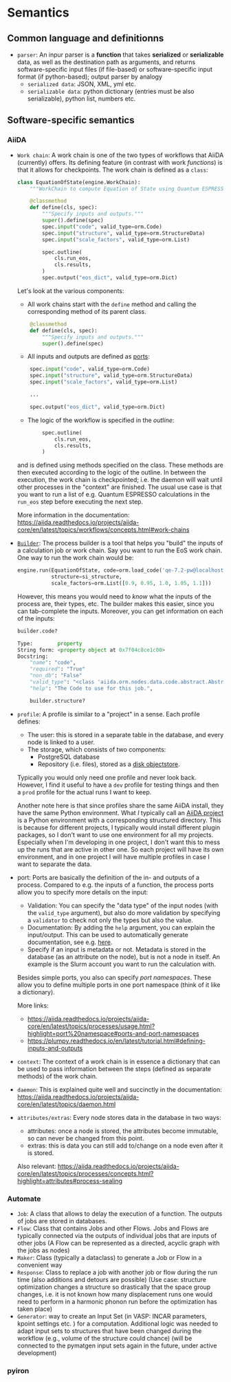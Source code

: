 # Semantics

## Common language and definitionns

- `parser`: An inpur parser is a **function** that takes **serialized** or **serializable** data, as well as the destination path as arguments, and returns software-specific input files (if file-based) or software-specific input format (if python-based); output parser by analogy
  - `serialized data`: JSON, XML, yml etc.
  - `serializable data`: python dictionary (entries must be also serializable), python list, numbers etc.


## Software-specific semantics
### AiiDA

- `Work chain`: A work chain is one of the two types of workflows that AiiDA (currently) offers. Its defining feature (in contrast with work _functions_) is that it allows for checkpoints. The work chain is defined as a `class`:

    ```python
    class EquationOfState(engine.WorkChain):
        """WorkChain to compute Equation of State using Quantum ESPRESSO."""

        @classmethod
        def define(cls, spec):
            """Specify inputs and outputs."""
            super().define(spec)
            spec.input("code", valid_type=orm.Code)
            spec.input("structure", valid_type=orm.StructureData)
            spec.input("scale_factors", valid_type=orm.List)

            spec.outline(
                cls.run_eos,
                cls.results,
            )
            spec.output("eos_dict", valid_type=orm.Dict)
    ```

    Let's look at the various components:
    
    * All work chains start with the `define` method and calling the corresponding method of its parent class.

    ```python
        @classmethod
        def define(cls, spec):
            """Specify inputs and outputs."""
            super().define(spec)
    ```

    * All inputs and outputs are defined as [ports](https://aiida.readthedocs.io/projects/aiida-core/en/latest/topics/processes/usage.html?highlight=port%20namespace#ports-and-port-namespaces):

    ```python
        spec.input("code", valid_type=orm.Code)
        spec.input("structure", valid_type=orm.StructureData)
        spec.input("scale_factors", valid_type=orm.List)

        ...

        spec.output("eos_dict", valid_type=orm.Dict)
    ```
           
    * The logic of the workflow is specified in the _outline_:

    ```python
            spec.outline(
                cls.run_eos,
                cls.results,
            )
    ```
    
    and is defined using methods specified on the class. These methods are then executed according to the logic of the outline. In between the execution, the work chain is checkpointed; i.e. the daemon will wait until other processes in the "context" are finished. The usual use case is that you want to run a list of e.g. Quantum ESPRESSO calculations in the `run_eos` step before executing the next step.
    
    More information in the documentation: https://aiida.readthedocs.io/projects/aiida-core/en/latest/topics/workflows/concepts.html#work-chains

- [`Builder`](https://aiida.readthedocs.io/projects/aiida-core/en/latest/topics/processes/usage.html?highlight=builder#process-builder): The process builder is a tool that helps you "build" the inputs of a calculation job or work chain. Say you want to run the EoS work chain. One way to run the work chain would be:

    ```python
    engine.run(EquationOfState, code=orm.load_code('qe-7.2-pw@localhost'),
               structure=si_structure,
               scale_factors=orm.List([0.9, 0.95, 1.0, 1.05, 1.1]))
    ```
    
    However, this means you would need to _know_ what the inputs of the process are, their types, etc. The builder makes this easier, since you can tab-complete the inputs. Moreover, you can get information on each of the inputs: 

    ```python
    builder.code?

    Type:        property
    String form: <property object at 0x7f04c8ce1c00>
    Docstring:
        "name": "code",
        "required": "True"
        "non_db": "False"
        "valid_type": "<class 'aiida.orm.nodes.data.code.abstract.AbstractCode'>"
        "help": "The Code to use for this job.",

        builder.structure?
    ```

- `profile`: A profile is similar to a "project" in a sense. Each profile defines:

    * The user: this is stored in a separate table in the database, and every node is linked to a user.
    * The storage, which consists of two components:
        * PostgreSQL database
        * Repository (i.e. files), stored as a [disk objectstore](https://pypi.org/project/disk_objectstore/).

    Typically you would only need one profile and never look back. However, I find it useful to have a `dev` profile for testing things and then a `prod` profile for the actual runs I want to keep.
    
    Another note here is that since profiles share the same AiiDA install, they have the same Python environment. What _I_ typically call an [AiiDA project](https://github.com/aiidateam/aiida-project) is a Python environment with a corresponding structured directory. This is because for different projects, I typically would install different plugin packages, so I don't want to use one environment for all my projects. Especially when I'm developing in one project, I don't want this to mess up the runs that are active in other one. So each project will have its own environment, and in one project I will have multiple profiles in case I want to separate the data.

- port: Ports are basically the definition of the in- and outputs of a process. Compared to e.g. the inputs of a function, the process ports allow you to specify more details on the input:

    * Validation: You can specify the "data type" of the input nodes (with the `valid_type` argument), but also do more validation by specifying a `validator` to check not only the types but also the value.
    * Documentation: By adding the `help` argument, you can explain the input/output. This can be used to automatically generate documentation, see e.g. [here](https://aiida-quantumespresso.readthedocs.io/en/latest/topics/calculations/pw.html).
    * Specify if an input is metadata or not. Metadata is stored in the database (as an attribute on the node), but is not a node in itself. An example is the Slurm account you want to run the calculation with.

    Besides simple ports, you also can specify _port namespaces_. These allow you to define multiple ports in one port namespace (think of it like a dictionary).


    More links:

    * https://aiida.readthedocs.io/projects/aiida-core/en/latest/topics/processes/usage.html?highlight=port%20namespace#ports-and-port-namespaces
    * https://plumpy.readthedocs.io/en/latest/tutorial.html#defining-inputs-and-outputs

- `context`: The context of a work chain is in essence a dictionary that can be used to pass information between the steps (defined as separate methods) of the work chain.

- `daemon`: This is explained quite well and succinctly in the documentation: https://aiida.readthedocs.io/projects/aiida-core/en/latest/topics/daemon.html

- `attributes/extras`: Every node stores data in the database in two ways:

    * attributes: once a node is stored, the attributes become immutable, so can never be changed from this point.
    * extras: this is data you can still add to/change on a node even after it is stored.


    Also relevant: https://aiida.readthedocs.io/projects/aiida-core/en/latest/topics/processes/concepts.html?highlight=attributes#process-sealing
    

### Automate

- `Job`: A class that allows to delay the execution of a function. The outputs of jobs are stored in databases.
- `Flow`: Class that contains Jobs and other Flows. Jobs and Flows are typically connected via the outputs of individual jobs that are inputs of other jobs (A Flow can be represented as a directed, acyclic graph with the jobs as nodes)
- `Maker`: Class (typically a dataclass) to generate a Job or Flow in a convenient way 
- `Response`: Class to replace a job with another job or flow during the run time (also additions and detours are possible) (Use case: structure optimization changes a structure so drastically that the space group changes, i.e. it is not known how many displacement runs one would need to perform in a harmonic phonon run before the optimization has taken place)
- `Generator`: way to create an Input Set (in VASP: INCAR parameters, kpoint settings etc. ) for a computation. Additional logic was needed to adapt input sets to structures that have been changed during the workflow (e.g., volume of the structure could chance) (will be connected to the pymatgen input sets again in the future, under active development)

### pyiron
